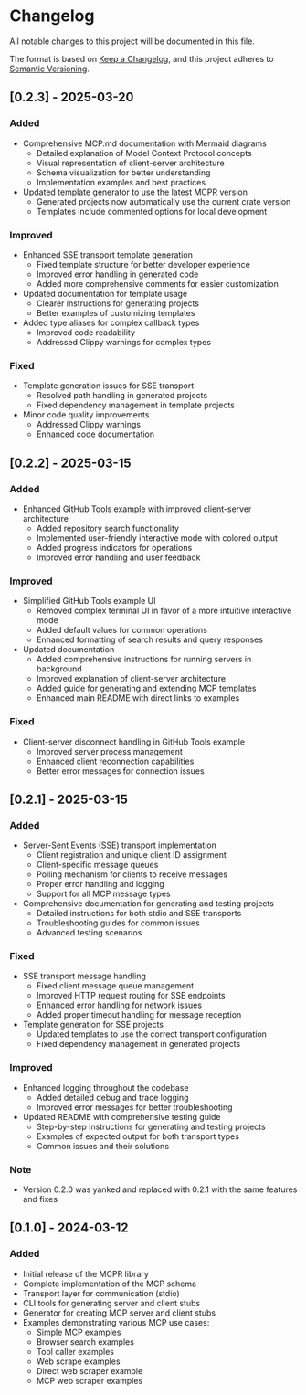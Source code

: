 # Changelog

All notable changes to this project will be documented in this file.

The format is based on [Keep a Changelog](https://keepachangelog.com/en/1.0.0/),
and this project adheres to [Semantic Versioning](https://semver.org/spec/v2.0.0.html).

## [0.2.3] - 2025-03-20

### Added
- Comprehensive MCP.md documentation with Mermaid diagrams
  - Detailed explanation of Model Context Protocol concepts
  - Visual representation of client-server architecture
  - Schema visualization for better understanding
  - Implementation examples and best practices
- Updated template generator to use the latest MCPR version
  - Generated projects now automatically use the current crate version
  - Templates include commented options for local development

### Improved
- Enhanced SSE transport template generation
  - Fixed template structure for better developer experience
  - Improved error handling in generated code
  - Added more comprehensive comments for easier customization
- Updated documentation for template usage
  - Clearer instructions for generating projects
  - Better examples of customizing templates
- Added type aliases for complex callback types
  - Improved code readability
  - Addressed Clippy warnings for complex types

### Fixed
- Template generation issues for SSE transport
  - Resolved path handling in generated projects
  - Fixed dependency management in template projects
- Minor code quality improvements
  - Addressed Clippy warnings
  - Enhanced code documentation

## [0.2.2] - 2025-03-15

### Added
- Enhanced GitHub Tools example with improved client-server architecture
  - Added repository search functionality
  - Implemented user-friendly interactive mode with colored output
  - Added progress indicators for operations
  - Improved error handling and user feedback

### Improved
- Simplified GitHub Tools example UI
  - Removed complex terminal UI in favor of a more intuitive interactive mode
  - Added default values for common operations
  - Enhanced formatting of search results and query responses
- Updated documentation
  - Added comprehensive instructions for running servers in background
  - Improved explanation of client-server architecture
  - Added guide for generating and extending MCP templates
  - Enhanced main README with direct links to examples

### Fixed
- Client-server disconnect handling in GitHub Tools example
  - Improved server process management
  - Enhanced client reconnection capabilities
  - Better error messages for connection issues

## [0.2.1] - 2025-03-15

### Added
- Server-Sent Events (SSE) transport implementation
  - Client registration and unique client ID assignment
  - Client-specific message queues
  - Polling mechanism for clients to receive messages
  - Proper error handling and logging
  - Support for all MCP message types
- Comprehensive documentation for generating and testing projects
  - Detailed instructions for both stdio and SSE transports
  - Troubleshooting guides for common issues
  - Advanced testing scenarios

### Fixed
- SSE transport message handling
  - Fixed client message queue management
  - Improved HTTP request routing for SSE endpoints
  - Enhanced error handling for network issues
  - Added proper timeout handling for message reception
- Template generation for SSE projects
  - Updated templates to use the correct transport configuration
  - Fixed dependency management in generated projects

### Improved
- Enhanced logging throughout the codebase
  - Added detailed debug and trace logging
  - Improved error messages for better troubleshooting
- Updated README with comprehensive testing guide
  - Step-by-step instructions for generating and testing projects
  - Examples of expected output for both transport types
  - Common issues and their solutions

### Note
- Version 0.2.0 was yanked and replaced with 0.2.1 with the same features and fixes

## [0.1.0] - 2024-03-12

### Added
- Initial release of the MCPR library
- Complete implementation of the MCP schema
- Transport layer for communication (stdio)
- CLI tools for generating server and client stubs
- Generator for creating MCP server and client stubs
- Examples demonstrating various MCP use cases:
  - Simple MCP examples
  - Browser search examples
  - Tool caller examples
  - Web scrape examples
  - Direct web scraper example
  - MCP web scraper examples 
